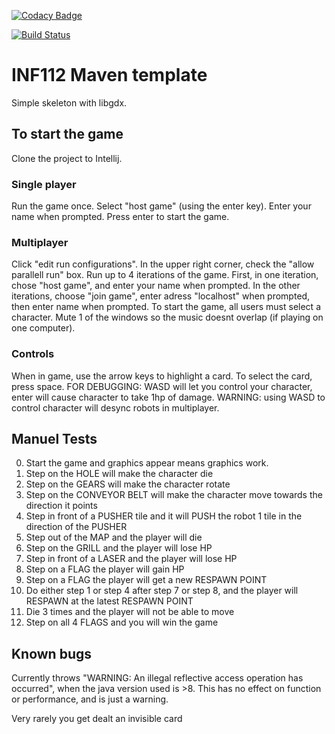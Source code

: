 [![Codacy Badge](https://api.codacy.com/project/badge/Grade/5c80f564765f4fd6a556adad72cfded7)](https://www.codacy.com/gh/inf112-v20/teen_titans?utm_source=github.com&amp;utm_medium=referral&amp;utm_content=inf112-v20/teen_titans&amp;utm_campaign=Badge_Grade)

[![Build Status](https://travis-ci.com/inf112-v20/teen_titans.svg?branch=master)](https://travis-ci.com/inf112-v20/teen_titans)

# INF112 Maven template 
Simple skeleton with libgdx. 

## To start the game
Clone the project to Intellij.

### Single player
Run the game once. Select "host game" (using the enter key). Enter your name when prompted. Press enter to start the game.

### Multiplayer
Click "edit run configurations". In the upper right corner, check the "allow parallell run" box. Run up to 4 iterations of the game. First, in one iteration, chose "host game", and enter your name when prompted. In the other iterations, choose "join game", enter adress "localhost" when prompted, then enter name when prompted. To start the game, all users must select a character.
Mute 1 of the windows so the music doesnt overlap (if playing on one computer).

### Controls
When in game, use the arrow keys to highlight a card. To select the card, press space.
FOR DEBUGGING: WASD will let you control your character, enter will cause character to take 1hp of damage.
WARNING: using WASD to control character will desync robots in multiplayer.

## Manuel Tests

0. Start the game and graphics appear means graphics work.
1. Step on the HOLE will make the character die
2. Step on the GEARS will make the character rotate
3. Step on the CONVEYOR BELT will make the character move towards the direction it points
4. Step in front of a PUSHER tile and it will PUSH the robot 1 tile in the direction of the PUSHER
5. Step out of the MAP and the player will die
6. Step on the GRILL and the player will lose HP
7. Step in front of a LASER and the player will lose HP
8. Step on a FLAG the player will gain HP
9. Step on a FLAG the player will get a new RESPAWN POINT
10. Do either step 1 or step 4 after step 7 or step 8, and the player will RESPAWN at the latest RESPAWN POINT
11. Die 3 times and the player will not be able to move
12. Step on all 4 FLAGS and you will win the game



## Known bugs
Currently throws "WARNING: An illegal reflective access operation has occurred", 
when the java version used is >8. This has no effect on function or performance, and is just a warning.

Very rarely you get dealt an invisible card





